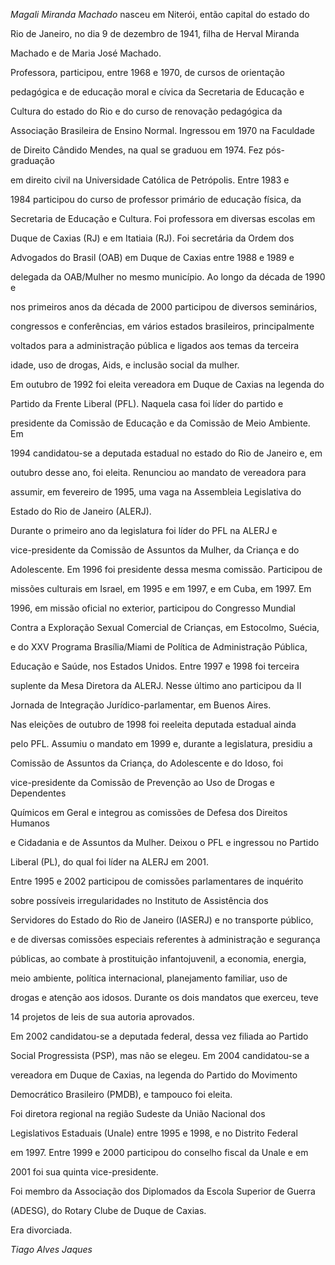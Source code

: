 

*Magali Miranda Machado* nasceu em Niterói, então capital do estado do

Rio de Janeiro, no dia 9 de dezembro de 1941, filha de Herval Miranda

Machado e de Maria José Machado.



Professora, participou, entre 1968 e 1970, de cursos de orientação

pedagógica e de educação moral e cívica da Secretaria de Educação e

Cultura do estado do Rio e do curso de renovação pedagógica da

Associação Brasileira de Ensino Normal. Ingressou em 1970 na Faculdade

de Direito Cândido Mendes, na qual se graduou em 1974. Fez pós-graduação

em direito civil na Universidade Católica de Petrópolis. Entre 1983 e

1984 participou do curso de professor primário de educação física, da

Secretaria de Educação e Cultura. Foi professora em diversas escolas em

Duque de Caxias (RJ) e em Itatiaia (RJ). Foi secretária da Ordem dos

Advogados do Brasil (OAB) em Duque de Caxias entre 1988 e 1989 e

delegada da OAB/Mulher no mesmo município. Ao longo da década de 1990 e

nos primeiros anos da década de 2000 participou de diversos seminários,

congressos e conferências, em vários estados brasileiros, principalmente

voltados para a administração pública e ligados aos temas da terceira

idade, uso de drogas, Aids, e inclusão social da mulher.



Em outubro de 1992 foi eleita vereadora em Duque de Caxias na legenda do

Partido da Frente Liberal (PFL). Naquela casa foi líder do partido e

presidente da Comissão de Educação e da Comissão de Meio Ambiente. Em

1994 candidatou-se a deputada estadual no estado do Rio de Janeiro e, em

outubro desse ano, foi eleita. Renunciou ao mandato de vereadora para

assumir, em fevereiro de 1995, uma vaga na Assembleia Legislativa do

Estado do Rio de Janeiro (ALERJ).



Durante o primeiro ano da legislatura foi líder do PFL na ALERJ e

vice-presidente da Comissão de Assuntos da Mulher, da Criança e do

Adolescente. Em 1996 foi presidente dessa mesma comissão. Participou de

missões culturais em Israel, em 1995 e em 1997, e em Cuba, em 1997. Em

1996, em missão oficial no exterior, participou do Congresso Mundial

Contra a Exploração Sexual Comercial de Crianças, em Estocolmo, Suécia,

e do XXV Programa Brasília/Miami de Política de Administração Pública,

Educação e Saúde, nos Estados Unidos. Entre 1997 e 1998 foi terceira

suplente da Mesa Diretora da ALERJ. Nesse último ano participou da II

Jornada de Integração Jurídico-parlamentar, em Buenos Aires.



Nas eleições de outubro de 1998 foi reeleita deputada estadual ainda

pelo PFL. Assumiu o mandato em 1999 e, durante a legislatura, presidiu a

Comissão de Assuntos da Criança, do Adolescente e do Idoso, foi

vice-presidente da Comissão de Prevenção ao Uso de Drogas e Dependentes

Químicos em Geral e integrou as comissões de Defesa dos Direitos Humanos

e Cidadania e de Assuntos da Mulher. Deixou o PFL e ingressou no Partido

Liberal (PL), do qual foi líder na ALERJ em 2001.



Entre 1995 e 2002 participou de comissões parlamentares de inquérito

sobre possíveis irregularidades no Instituto de Assistência dos

Servidores do Estado do Rio de Janeiro (IASERJ) e no transporte público,

e de diversas comissões especiais referentes à administração e segurança

públicas, ao combate à prostituição infantojuvenil, a economia, energia,

meio ambiente, política internacional, planejamento familiar, uso de

drogas e atenção aos idosos. Durante os dois mandatos que exerceu, teve

14 projetos de leis de sua autoria aprovados.



Em 2002 candidatou-se a deputada federal, dessa vez filiada ao Partido

Social Progressista (PSP), mas não se elegeu. Em 2004 candidatou-se a

vereadora em Duque de Caxias, na legenda do Partido do Movimento

Democrático Brasileiro (PMDB), e tampouco foi eleita.



Foi diretora regional na região Sudeste da União Nacional dos

Legislativos Estaduais (Unale) entre 1995 e 1998, e no Distrito Federal

em 1997. Entre 1999 e 2000 participou do conselho fiscal da Unale e em

2001 foi sua quinta vice-presidente.



Foi membro da Associação dos Diplomados da Escola Superior de Guerra

(ADESG), do Rotary Clube de Duque de Caxias.



Era divorciada.



*Tiago Alves Jaques*



